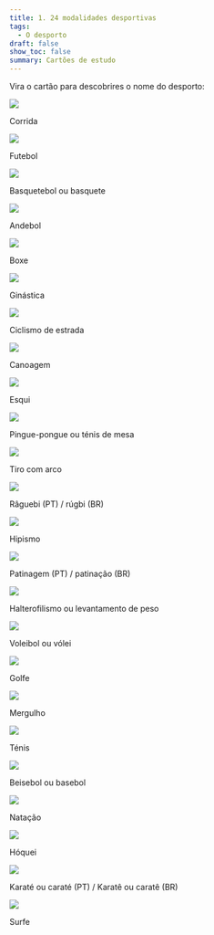 ```yaml
---
title: 1. 24 modalidades desportivas
tags:
  - O desporto
draft: false
show_toc: false
summary: Cartões de estudo
---
```

Vira o cartão para descobrires o nome do desporto:

<e-card color="1">
<div>

![](/img/icons8-running-100.png)

</div>
<div>Corrida</div>
</e-card>

<e-card color="2">
<div>

![](/img/icons8-futebol-100.png)

</div>
<div>Futebol</div>
</e-card>

<e-card color="3">
<div>

![](/img/icons8-basquetebol-100.png)

</div>
<div>Basquetebol ou basquete</div>
</e-card>

<e-card color="4">
<div>

![](/img/icons8-andebol-100.png)

</div>
<div>Andebol</div>
</e-card>

<e-card color="5">
<div>


![](/img/icons8-boxe-100.png)

</div>
<div>Boxe</div>
</e-card>

<e-card color="6">
<div>

![](/img/icons8-ginastica-100.png)

</div>
<div>Ginástica</div>
</e-card>

<e-card color="7">
<div>

![](/img/icons8-ciclismo-de-estrada-100.png)

</div>
<div>Ciclismo de estrada</div>
</e-card>

<e-card color="8">
<div>

![](/img/icons8-canoagem-slalom-100.png)

</div>
<div>Canoagem</div>
</e-card>

<e-card color="9">
<div>

![](/img/icons8-esqui_100.png)

</div>
<div>Esqui</div>
</e-card>

<e-card color="10">
<div>

![](/img/icons8-pingue-pongue-100.png)

</div>
<div>Pingue-pongue ou ténis de mesa</div>
</e-card>

<e-card color="1">
<div> 

![](/img/tiro_com_arco.png)

</div>

<div>Tiro com arco</div>
</e-card>

<e-card color="2">
<div>

![](/img/icons8-raguebi-100.png)

</div>
<div>Râguebi (PT) / rúgbi (BR)</div>
</e-card>

<e-card color="3">
<div>

![](/img/icons8-hipismo-100.png)

</div>
<div>Hipismo</div>
</e-card>

<e-card color="4">
<div>

![](/img/icons8-patinagem100.png)

</div>
<div>Patinagem (PT) / patinação (BR)</div>
</e-card>

<e-card color="5">
<div>

![](/img/icons8-levantamento-de-peso-100.png)

</div>
<div>Halterofilismo ou levantamento de peso</div>
</e-card>

<e-card color="6">
<div>

![](/img/icons8-voleibol-100.png)

</div>
<div>Voleibol ou vólei</div>
</e-card>

<e-card color="7">
<div>

![](/img/icons8-golfe-100.png)

</div>
<div>Golfe</div>
</e-card>

<e-card color="8">
<div>

![](/img/icons8-mergulho-100.png)

</div>
<div>Mergulho</div>
</e-card>

<e-card color="9">
<div>

![](/img/icons8-tenis-2-100.png)

</div>
<div>Ténis</div>
</e-card>

<e-card color="10">
<div>

![](/img/icons8-basebol-100.png)

</div>
<div>Beisebol ou basebol</div>
</e-card>

<e-card color="1">
<div>

![](/img/icons8-natação-100.png)

</div>
<div>Natação</div>
</e-card>

<e-card color="2">
<div>

![](/img/icons8-hoquei-100.png)

</div>
<div>Hóquei</div>
</e-card>

<e-card color="3">
<div>

![](/img/icons8-kicking-100.png)

</div>
<div>Karaté ou caraté (PT) / Karatê ou caratê (BR) </div>
</e-card>

<e-card color="4">
<div>

![](/img/icons8-surf-100.png)

</div>
<div>Surfe</div>
</e-card>
